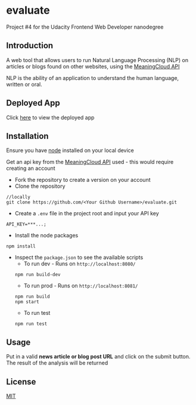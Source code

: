 # evaluate
Project #4 for the Udacity Frontend Web Developer nanodegree

## Introduction
A web tool that allows users to run Natural Language Processing (NLP) on articles or blogs found on other websites, using the [MeaningCloud API](https://www.meaningcloud.com/developer/sentiment-analysis)

NLP is the ability of an application to understand the human language, written or oral.

## Deployed App
Click [here](https://news-evaluate.herokuapp.com/) to view the deployed app

## Installation
Ensure you have [node](https://nodejs.org/en/) installed on your local device

Get an api key from the [MeaningCloud API](https://www.meaningcloud.com/developer/sentiment-analysis) used - this would require creating an account

* Fork the repository to create a version on your account
* Clone the repository 
```
//locally
git clone https://github.com/<Your Github Username>/evaluate.git
```
* Create a `.env` file in the project root and input your API key
```
API_KEY=***...;
```
* Install the node packages
```
npm install
```
* Inspect the `package.json` to see the available scripts
  * To run dev - Runs on `http://localhost:8080/` 
  ```
  npm run build-dev
  ```
  * To run prod - Runs on `http://localhost:8081/`
  ```
  npm run build
  npm start
  ```
  * To run test 
  ```
  npm run test
  ````

## Usage
Put in a valid **news article or blog post URL** and click on the submit button. The result of the analysis will be returned

## License
[MIT](https://choosealicense.com/licenses/mit/)
